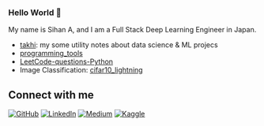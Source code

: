 ### Hello World 👋
My name is Sihan A, and I am a Full Stack Deep Learning Engineer in Japan.

- [takhi](https://github.com/Sihan-A/takhi): my some utility notes about data science & ML projecs
- [programming_tools](https://github.com/Sihan-A/programming_tools)
- [LeetCode-questions-Python](https://github.com/Sihan-A/LeetCode-questions-Python)
- Image Classification: [cifar10_lightning](https://github.com/Sihan-A/cifar10_lightning)

## Connect with me

[![GitHub](https://img.shields.io/static/v1?label=&message=GitHub&color=%23181717&logo=GitHub)](https://github.com/Sihan-A) [![LinkedIn](https://img.shields.io/static/v1?label=&message=LinkedIn&color=%230A66C2&logo=LinkedIn)](https://www.linkedin.com/in/sihan-a/) [![Medium](https://img.shields.io/static/v1?label=&message=Medium&color=%23000000&logo=Medium)](https://sihan-a.medium.com/) [![Kaggle](https://img.shields.io/badge/Kaggle-20BEFF?logo=kaggle&logoColor=white)](https://www.kaggle.com/sihana)
